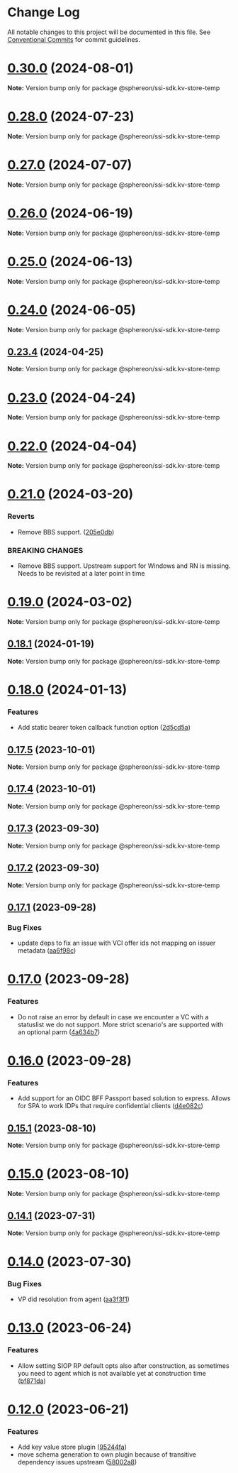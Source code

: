 # Change Log

All notable changes to this project will be documented in this file.
See [Conventional Commits](https://conventionalcommits.org) for commit guidelines.

# [0.30.0](https://github.com/uport-project/veramo/compare/v0.28.0...v0.30.0) (2024-08-01)

**Note:** Version bump only for package @sphereon/ssi-sdk.kv-store-temp

# [0.28.0](https://github.com/uport-project/veramo/compare/v0.27.0...v0.28.0) (2024-07-23)

**Note:** Version bump only for package @sphereon/ssi-sdk.kv-store-temp

# [0.27.0](https://github.com/uport-project/veramo/compare/v0.26.0...v0.27.0) (2024-07-07)

**Note:** Version bump only for package @sphereon/ssi-sdk.kv-store-temp

# [0.26.0](https://github.com/uport-project/veramo/compare/v0.25.0...v0.26.0) (2024-06-19)

**Note:** Version bump only for package @sphereon/ssi-sdk.kv-store-temp

# [0.25.0](https://github.com/uport-project/veramo/compare/v0.24.0...v0.25.0) (2024-06-13)

**Note:** Version bump only for package @sphereon/ssi-sdk.kv-store-temp

# [0.24.0](https://github.com/uport-project/veramo/compare/v0.23.4...v0.24.0) (2024-06-05)

**Note:** Version bump only for package @sphereon/ssi-sdk.kv-store-temp

## [0.23.4](https://github.com/uport-project/veramo/compare/v0.23.2...v0.23.4) (2024-04-25)

**Note:** Version bump only for package @sphereon/ssi-sdk.kv-store-temp

# [0.23.0](https://github.com/uport-project/veramo/compare/v0.22.0...v0.23.0) (2024-04-24)

**Note:** Version bump only for package @sphereon/ssi-sdk.kv-store-temp

# [0.22.0](https://github.com/uport-project/veramo/compare/v0.21.1...v0.22.0) (2024-04-04)

**Note:** Version bump only for package @sphereon/ssi-sdk.kv-store-temp

# [0.21.0](https://github.com/uport-project/veramo/compare/v0.19.0...v0.21.0) (2024-03-20)

### Reverts

- Remove BBS support. ([205e0db](https://github.com/uport-project/veramo/commit/205e0db2bb985bf33a618576955d8b28a39ff932))

### BREAKING CHANGES

- Remove BBS support. Upstream support for Windows and RN is missing. Needs to be revisited at a later point in time

# [0.19.0](https://github.com/uport-project/veramo/compare/v0.18.1...v0.19.0) (2024-03-02)

**Note:** Version bump only for package @sphereon/ssi-sdk.kv-store-temp

## [0.18.1](https://github.com/uport-project/veramo/compare/v0.18.0...v0.18.1) (2024-01-19)

**Note:** Version bump only for package @sphereon/ssi-sdk.kv-store-temp

# [0.18.0](https://github.com/uport-project/veramo/compare/v0.17.5...v0.18.0) (2024-01-13)

### Features

- Add static bearer token callback function option ([2d5cd5a](https://github.com/uport-project/veramo/commit/2d5cd5ad429aa5bf7a1864ce6a09bf2196e37d63))

## [0.17.5](https://github.com/uport-project/veramo/compare/v0.17.4...v0.17.5) (2023-10-01)

**Note:** Version bump only for package @sphereon/ssi-sdk.kv-store-temp

## [0.17.4](https://github.com/uport-project/veramo/compare/v0.17.3...v0.17.4) (2023-10-01)

**Note:** Version bump only for package @sphereon/ssi-sdk.kv-store-temp

## [0.17.3](https://github.com/uport-project/veramo/compare/v0.17.2...v0.17.3) (2023-09-30)

**Note:** Version bump only for package @sphereon/ssi-sdk.kv-store-temp

## [0.17.2](https://github.com/uport-project/veramo/compare/v0.17.1...v0.17.2) (2023-09-30)

**Note:** Version bump only for package @sphereon/ssi-sdk.kv-store-temp

## [0.17.1](https://github.com/uport-project/veramo/compare/v0.17.0...v0.17.1) (2023-09-28)

### Bug Fixes

- update deps to fix an issue with VCI offer ids not mapping on issuer metadata ([aa6f98c](https://github.com/uport-project/veramo/commit/aa6f98c951b41b9273a9128fbc0c08f4eb5aa41b))

# [0.17.0](https://github.com/uport-project/veramo/compare/v0.16.0...v0.17.0) (2023-09-28)

### Features

- Do not raise an error by default in case we encounter a VC with a statuslist we do not support. More strict scenario's are supported with an optional parm ([4a634b7](https://github.com/uport-project/veramo/commit/4a634b77aadb59b93dd384018e64045fe95762e7))

# [0.16.0](https://github.com/uport-project/veramo/compare/v0.15.1...v0.16.0) (2023-09-28)

### Features

- Add support for an OIDC BFF Passport based solution to express. Allows for SPA to work IDPs that require confidential clients ([d4e082c](https://github.com/uport-project/veramo/commit/d4e082c76693b2449a0bf101db99e974fe4a796f))

## [0.15.1](https://github.com/uport-project/veramo/compare/v0.15.0...v0.15.1) (2023-08-10)

**Note:** Version bump only for package @sphereon/ssi-sdk.kv-store-temp

# [0.15.0](https://github.com/uport-project/veramo/compare/v0.14.1...v0.15.0) (2023-08-10)

**Note:** Version bump only for package @sphereon/ssi-sdk.kv-store-temp

## [0.14.1](https://github.com/uport-project/veramo/compare/v0.14.0...v0.14.1) (2023-07-31)

**Note:** Version bump only for package @sphereon/ssi-sdk.kv-store-temp

# [0.14.0](https://github.com/uport-project/veramo/compare/v0.13.0...v0.14.0) (2023-07-30)

### Bug Fixes

- VP did resolution from agent ([aa3f3f1](https://github.com/uport-project/veramo/commit/aa3f3f1173f502c5414a2237231306311ed4d1fc))

# [0.13.0](https://github.com/uport-project/veramo/compare/v0.12.0...v0.13.0) (2023-06-24)

### Features

- Allow setting SIOP RP default opts also after construction, as sometimes you need to agent which is not available yet at construction time ([bf871da](https://github.com/uport-project/veramo/commit/bf871dab0dc670c4e072d177998c6890f28b8fa7))

# [0.12.0](https://github.com/uport-project/veramo/compare/v0.11.0...v0.12.0) (2023-06-21)

### Features

- Add key value store plugin ([95244fa](https://github.com/uport-project/veramo/commit/95244fa9f6c79d47660f1afee39c2c9db50f0e27))
- move schema generation to own plugin because of transitive dependency issues upstream ([58002a8](https://github.com/uport-project/veramo/commit/58002a861f7ed504b0e1d4250d556f8414f961a0))
